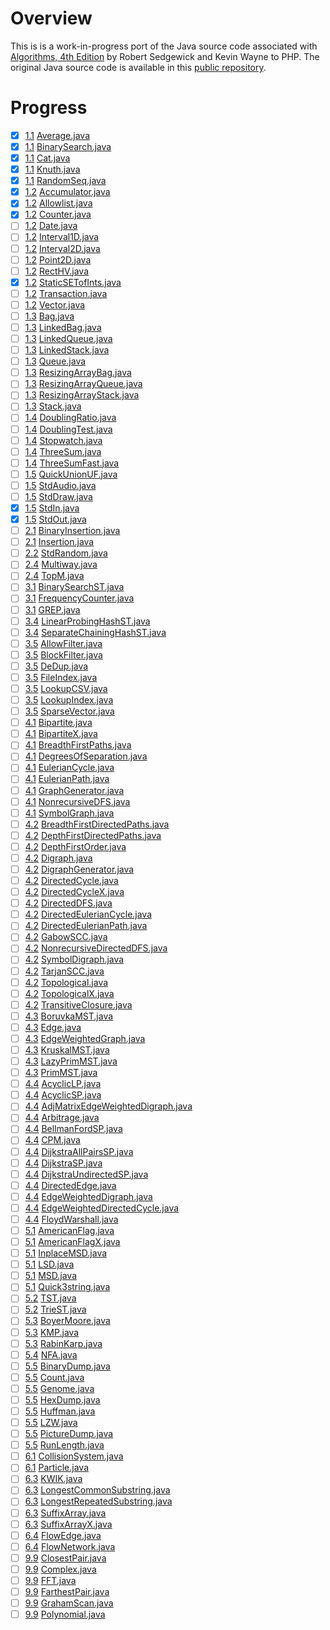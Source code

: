 # Overview

This is is a work-in-progress port of the Java source code associated
with [Algorithms, 4th Edition](http://amzn.to/13VNJi7)
by Robert Sedgewick and Kevin Wayne to PHP. The original Java source code is available in
this [public repository](https://github.com/kevin-wayne/algs4).

# Progress

- [x] [1.1](https://algs4.cs.princeton.edu/11model) [Average.java](https://github.com/kevin-wayne/algs4/blob/master/src/main/java/edu/princeton/cs/algs4/Average.java)
- [x] [1.1](https://algs4.cs.princeton.edu/11model) [BinarySearch.java](https://github.com/kevin-wayne/algs4/blob/master/src/main/java/edu/princeton/cs/algs4/BinarySearch.java)
- [x] [1.1](https://algs4.cs.princeton.edu/11model) [Cat.java](https://github.com/kevin-wayne/algs4/blob/master/src/main/java/edu/princeton/cs/algs4/Cat.java)
- [x] [1.1](https://algs4.cs.princeton.edu/11model) [Knuth.java](https://github.com/kevin-wayne/algs4/blob/master/src/main/java/edu/princeton/cs/algs4/Knuth.java)
- [x] [1.1](https://algs4.cs.princeton.edu/11model) [RandomSeq.java](https://github.com/kevin-wayne/algs4/blob/master/src/main/java/edu/princeton/cs/algs4/RandomSeq.java)
- [x] [1.2](https://algs4.cs.princeton.edu/12oop) [Accumulator.java](https://github.com/kevin-wayne/algs4/blob/master/src/main/java/edu/princeton/cs/algs4/Accumulator.java)
- [x] [1.2](https://algs4.cs.princeton.edu/12oop) [Allowlist.java](https://github.com/kevin-wayne/algs4/blob/master/src/main/java/edu/princeton/cs/algs4/Allowlist.java)
- [x] [1.2](https://algs4.cs.princeton.edu/12oop) [Counter.java](https://github.com/kevin-wayne/algs4/blob/master/src/main/java/edu/princeton/cs/algs4/Counter.java)
- [ ] [1.2](https://algs4.cs.princeton.edu/12oop) [Date.java](https://github.com/kevin-wayne/algs4/blob/master/src/main/java/edu/princeton/cs/algs4/Date.java)
- [ ] [1.2](https://algs4.cs.princeton.edu/12oop) [Interval1D.java](https://github.com/kevin-wayne/algs4/blob/master/src/main/java/edu/princeton/cs/algs4/Interval1D.java)
- [ ] [1.2](https://algs4.cs.princeton.edu/12oop) [Interval2D.java](https://github.com/kevin-wayne/algs4/blob/master/src/main/java/edu/princeton/cs/algs4/Interval2D.java)
- [ ] [1.2](https://algs4.cs.princeton.edu/12oop) [Point2D.java](https://github.com/kevin-wayne/algs4/blob/master/src/main/java/edu/princeton/cs/algs4/Point2D.java)
- [ ] [1.2](https://algs4.cs.princeton.edu/12oop) [RectHV.java](https://github.com/kevin-wayne/algs4/blob/master/src/main/java/edu/princeton/cs/algs4/RectHV.java)
- [x] [1.2](https://algs4.cs.princeton.edu/12oop) [StaticSETofInts.java](https://github.com/kevin-wayne/algs4/blob/master/src/main/java/edu/princeton/cs/algs4/StaticSETofInts.java)
- [ ] [1.2](https://algs4.cs.princeton.edu/12oop) [Transaction.java](https://github.com/kevin-wayne/algs4/blob/master/src/main/java/edu/princeton/cs/algs4/Transaction.java)
- [ ] [1.2](https://algs4.cs.princeton.edu/12oop) [Vector.java](https://github.com/kevin-wayne/algs4/blob/master/src/main/java/edu/princeton/cs/algs4/Vector.java)
- [ ] [1.3](https://algs4.cs.princeton.edu/13stacks) [Bag.java](https://github.com/kevin-wayne/algs4/blob/master/src/main/java/edu/princeton/cs/algs4/Bag.java)
- [ ] [1.3](https://algs4.cs.princeton.edu/13stacks) [LinkedBag.java](https://github.com/kevin-wayne/algs4/blob/master/src/main/java/edu/princeton/cs/algs4/LinkedBag.java)
- [ ] [1.3](https://algs4.cs.princeton.edu/13stacks) [LinkedQueue.java](https://github.com/kevin-wayne/algs4/blob/master/src/main/java/edu/princeton/cs/algs4/LinkedQueue.java)
- [ ] [1.3](https://algs4.cs.princeton.edu/13stacks) [LinkedStack.java](https://github.com/kevin-wayne/algs4/blob/master/src/main/java/edu/princeton/cs/algs4/LinkedStack.java)
- [ ] [1.3](https://algs4.cs.princeton.edu/13stacks) [Queue.java](https://github.com/kevin-wayne/algs4/blob/master/src/main/java/edu/princeton/cs/algs4/Queue.java)
- [ ] [1.3](https://algs4.cs.princeton.edu/13stacks) [ResizingArrayBag.java](https://github.com/kevin-wayne/algs4/blob/master/src/main/java/edu/princeton/cs/algs4/ResizingArrayBag.java)
- [ ] [1.3](https://algs4.cs.princeton.edu/13stacks) [ResizingArrayQueue.java](https://github.com/kevin-wayne/algs4/blob/master/src/main/java/edu/princeton/cs/algs4/ResizingArrayQueue.java)
- [ ] [1.3](https://algs4.cs.princeton.edu/13stacks) [ResizingArrayStack.java](https://github.com/kevin-wayne/algs4/blob/master/src/main/java/edu/princeton/cs/algs4/ResizingArrayStack.java)
- [ ] [1.3](https://algs4.cs.princeton.edu/13stacks) [Stack.java](https://github.com/kevin-wayne/algs4/blob/master/src/main/java/edu/princeton/cs/algs4/Stack.java)
- [ ] [1.4](https://algs4.cs.princeton.edu/14analysis) [DoublingRatio.java](https://github.com/kevin-wayne/algs4/blob/master/src/main/java/edu/princeton/cs/algs4/DoublingRatio.java)
- [ ] [1.4](https://algs4.cs.princeton.edu/14analysis) [DoublingTest.java](https://github.com/kevin-wayne/algs4/blob/master/src/main/java/edu/princeton/cs/algs4/DoublingTest.java)
- [ ] [1.4](https://algs4.cs.princeton.edu/14analysis) [Stopwatch.java](https://github.com/kevin-wayne/algs4/blob/master/src/main/java/edu/princeton/cs/algs4/Stopwatch.java)
- [ ] [1.4](https://algs4.cs.princeton.edu/14analysis) [ThreeSum.java](https://github.com/kevin-wayne/algs4/blob/master/src/main/java/edu/princeton/cs/algs4/ThreeSum.java)
- [ ] [1.4](https://algs4.cs.princeton.edu/14analysis) [ThreeSumFast.java](https://github.com/kevin-wayne/algs4/blob/master/src/main/java/edu/princeton/cs/algs4/ThreeSumFast.java)
- [ ] [1.5](https://algs4.cs.princeton.edu/15uf) [QuickUnionUF.java](https://github.com/kevin-wayne/algs4/blob/master/src/main/java/edu/princeton/cs/algs4/QuickUnionUF.java)
- [ ] [1.5](https://introcs.cs.princeton.edu/15inout) [StdAudio.java](https://github.com/kevin-wayne/algs4/blob/master/src/main/java/edu/princeton/cs/algs4/StdAudio.java)
- [ ] [1.5](https://introcs.cs.princeton.edu/15inout) [StdDraw.java](https://github.com/kevin-wayne/algs4/blob/master/src/main/java/edu/princeton/cs/algs4/StdDraw.java)
- [x] [1.5](https://introcs.cs.princeton.edu/15inout) [StdIn.java](https://github.com/kevin-wayne/algs4/blob/master/src/main/java/edu/princeton/cs/algs4/StdIn.java)
- [x] [1.5](https://introcs.cs.princeton.edu/15inout) [StdOut.java](https://github.com/kevin-wayne/algs4/blob/master/src/main/java/edu/princeton/cs/algs4/StdOut.java)
- [ ] [2.1](https://algs4.cs.princeton.edu/21elementary) [BinaryInsertion.java](https://github.com/kevin-wayne/algs4/blob/master/src/main/java/edu/princeton/cs/algs4/BinaryInsertion.java)
- [ ] [2.1](https://algs4.cs.princeton.edu/21elementary) [Insertion.java](https://github.com/kevin-wayne/algs4/blob/master/src/main/java/edu/princeton/cs/algs4/Insertion.java)
- [ ] [2.2](https://introcs.cs.princeton.edu/22library) [StdRandom.java](https://github.com/kevin-wayne/algs4/blob/master/src/main/java/edu/princeton/cs/algs4/StdRandom.java)
- [ ] [2.4](https://algs4.cs.princeton.edu/24pq) [Multiway.java](https://github.com/kevin-wayne/algs4/blob/master/src/main/java/edu/princeton/cs/algs4/Multiway.java)
- [ ] [2.4](https://algs4.cs.princeton.edu/24pq) [TopM.java](https://github.com/kevin-wayne/algs4/blob/master/src/main/java/edu/princeton/cs/algs4/TopM.java)
- [ ] [3.1](https://algs4.cs.princeton.edu/31elementary) [BinarySearchST.java](https://github.com/kevin-wayne/algs4/blob/master/src/main/java/edu/princeton/cs/algs4/BinarySearchST.java)
- [ ] [3.1](https://algs4.cs.princeton.edu/31elementary) [FrequencyCounter.java](https://github.com/kevin-wayne/algs4/blob/master/src/main/java/edu/princeton/cs/algs4/FrequencyCounter.java)
- [ ] [3.1](https://algs4.cs.princeton.edu/31elementary) [GREP.java](https://github.com/kevin-wayne/algs4/blob/master/src/main/java/edu/princeton/cs/algs4/GREP.java)
- [ ] [3.4](https://algs4.cs.princeton.edu/34hash) [LinearProbingHashST.java](https://github.com/kevin-wayne/algs4/blob/master/src/main/java/edu/princeton/cs/algs4/LinearProbingHashST.java)
- [ ] [3.4](https://algs4.cs.princeton.edu/34hash) [SeparateChainingHashST.java](https://github.com/kevin-wayne/algs4/blob/master/src/main/java/edu/princeton/cs/algs4/SeparateChainingHashST.java)
- [ ] [3.5](https://algs4.cs.princeton.edu/35applications) [AllowFilter.java](https://github.com/kevin-wayne/algs4/blob/master/src/main/java/edu/princeton/cs/algs4/AllowFilter.java)
- [ ] [3.5](https://algs4.cs.princeton.edu/35applications) [BlockFilter.java](https://github.com/kevin-wayne/algs4/blob/master/src/main/java/edu/princeton/cs/algs4/BlockFilter.java)
- [ ] [3.5](https://algs4.cs.princeton.edu/35applications) [DeDup.java](https://github.com/kevin-wayne/algs4/blob/master/src/main/java/edu/princeton/cs/algs4/DeDup.java)
- [ ] [3.5](https://algs4.cs.princeton.edu/35applications) [FileIndex.java](https://github.com/kevin-wayne/algs4/blob/master/src/main/java/edu/princeton/cs/algs4/FileIndex.java)
- [ ] [3.5](https://algs4.cs.princeton.edu/35applications) [LookupCSV.java](https://github.com/kevin-wayne/algs4/blob/master/src/main/java/edu/princeton/cs/algs4/LookupCSV.java)
- [ ] [3.5](https://algs4.cs.princeton.edu/35applications) [LookupIndex.java](https://github.com/kevin-wayne/algs4/blob/master/src/main/java/edu/princeton/cs/algs4/LookupIndex.java)
- [ ] [3.5](https://algs4.cs.princeton.edu/35applications) [SparseVector.java](https://github.com/kevin-wayne/algs4/blob/master/src/main/java/edu/princeton/cs/algs4/SparseVector.java)
- [ ] [4.1](https://algs4.cs.princeton.edu/41graph) [Bipartite.java](https://github.com/kevin-wayne/algs4/blob/master/src/main/java/edu/princeton/cs/algs4/Bipartite.java)
- [ ] [4.1](https://algs4.cs.princeton.edu/41graph) [BipartiteX.java](https://github.com/kevin-wayne/algs4/blob/master/src/main/java/edu/princeton/cs/algs4/BipartiteX.java)
- [ ] [4.1](https://algs4.cs.princeton.edu/41graph) [BreadthFirstPaths.java](https://github.com/kevin-wayne/algs4/blob/master/src/main/java/edu/princeton/cs/algs4/BreadthFirstPaths.java)
- [ ] [4.1](https://algs4.cs.princeton.edu/41graph) [DegreesOfSeparation.java](https://github.com/kevin-wayne/algs4/blob/master/src/main/java/edu/princeton/cs/algs4/DegreesOfSeparation.java)
- [ ] [4.1](https://algs4.cs.princeton.edu/41graph) [EulerianCycle.java](https://github.com/kevin-wayne/algs4/blob/master/src/main/java/edu/princeton/cs/algs4/EulerianCycle.java)
- [ ] [4.1](https://algs4.cs.princeton.edu/41graph) [EulerianPath.java](https://github.com/kevin-wayne/algs4/blob/master/src/main/java/edu/princeton/cs/algs4/EulerianPath.java)
- [ ] [4.1](https://algs4.cs.princeton.edu/41graph) [GraphGenerator.java](https://github.com/kevin-wayne/algs4/blob/master/src/main/java/edu/princeton/cs/algs4/GraphGenerator.java)
- [ ] [4.1](https://algs4.cs.princeton.edu/41graph) [NonrecursiveDFS.java](https://github.com/kevin-wayne/algs4/blob/master/src/main/java/edu/princeton/cs/algs4/NonrecursiveDFS.java)
- [ ] [4.1](https://algs4.cs.princeton.edu/41graph) [SymbolGraph.java](https://github.com/kevin-wayne/algs4/blob/master/src/main/java/edu/princeton/cs/algs4/SymbolGraph.java)
- [ ] [4.2](https://algs4.cs.princeton.edu/42digraph) [BreadthFirstDirectedPaths.java](https://github.com/kevin-wayne/algs4/blob/master/src/main/java/edu/princeton/cs/algs4/BreadthFirstDirectedPaths.java)
- [ ] [4.2](https://algs4.cs.princeton.edu/42digraph) [DepthFirstDirectedPaths.java](https://github.com/kevin-wayne/algs4/blob/master/src/main/java/edu/princeton/cs/algs4/DepthFirstDirectedPaths.java)
- [ ] [4.2](https://algs4.cs.princeton.edu/42digraph) [DepthFirstOrder.java](https://github.com/kevin-wayne/algs4/blob/master/src/main/java/edu/princeton/cs/algs4/DepthFirstOrder.java)
- [ ] [4.2](https://algs4.cs.princeton.edu/42digraph) [Digraph.java](https://github.com/kevin-wayne/algs4/blob/master/src/main/java/edu/princeton/cs/algs4/Digraph.java)
- [ ] [4.2](https://algs4.cs.princeton.edu/42digraph) [DigraphGenerator.java](https://github.com/kevin-wayne/algs4/blob/master/src/main/java/edu/princeton/cs/algs4/DigraphGenerator.java)
- [ ] [4.2](https://algs4.cs.princeton.edu/42digraph) [DirectedCycle.java](https://github.com/kevin-wayne/algs4/blob/master/src/main/java/edu/princeton/cs/algs4/DirectedCycle.java)
- [ ] [4.2](https://algs4.cs.princeton.edu/42digraph) [DirectedCycleX.java](https://github.com/kevin-wayne/algs4/blob/master/src/main/java/edu/princeton/cs/algs4/DirectedCycleX.java)
- [ ] [4.2](https://algs4.cs.princeton.edu/42digraph) [DirectedDFS.java](https://github.com/kevin-wayne/algs4/blob/master/src/main/java/edu/princeton/cs/algs4/DirectedDFS.java)
- [ ] [4.2](https://algs4.cs.princeton.edu/42digraph) [DirectedEulerianCycle.java](https://github.com/kevin-wayne/algs4/blob/master/src/main/java/edu/princeton/cs/algs4/DirectedEulerianCycle.java)
- [ ] [4.2](https://algs4.cs.princeton.edu/42digraph) [DirectedEulerianPath.java](https://github.com/kevin-wayne/algs4/blob/master/src/main/java/edu/princeton/cs/algs4/DirectedEulerianPath.java)
- [ ] [4.2](https://algs4.cs.princeton.edu/42digraph) [GabowSCC.java](https://github.com/kevin-wayne/algs4/blob/master/src/main/java/edu/princeton/cs/algs4/GabowSCC.java)
- [ ] [4.2](https://algs4.cs.princeton.edu/42digraph) [NonrecursiveDirectedDFS.java](https://github.com/kevin-wayne/algs4/blob/master/src/main/java/edu/princeton/cs/algs4/NonrecursiveDirectedDFS.java)
- [ ] [4.2](https://algs4.cs.princeton.edu/42digraph) [SymbolDigraph.java](https://github.com/kevin-wayne/algs4/blob/master/src/main/java/edu/princeton/cs/algs4/SymbolDigraph.java)
- [ ] [4.2](https://algs4.cs.princeton.edu/42digraph) [TarjanSCC.java](https://github.com/kevin-wayne/algs4/blob/master/src/main/java/edu/princeton/cs/algs4/TarjanSCC.java)
- [ ] [4.2](https://algs4.cs.princeton.edu/42digraph) [Topological.java](https://github.com/kevin-wayne/algs4/blob/master/src/main/java/edu/princeton/cs/algs4/Topological.java)
- [ ] [4.2](https://algs4.cs.princeton.edu/42digraph) [TopologicalX.java](https://github.com/kevin-wayne/algs4/blob/master/src/main/java/edu/princeton/cs/algs4/TopologicalX.java)
- [ ] [4.2](https://algs4.cs.princeton.edu/42digraph) [TransitiveClosure.java](https://github.com/kevin-wayne/algs4/blob/master/src/main/java/edu/princeton/cs/algs4/TransitiveClosure.java)
- [ ] [4.3](https://algs4.cs.princeton.edu/43mst) [BoruvkaMST.java](https://github.com/kevin-wayne/algs4/blob/master/src/main/java/edu/princeton/cs/algs4/BoruvkaMST.java)
- [ ] [4.3](https://algs4.cs.princeton.edu/43mst) [Edge.java](https://github.com/kevin-wayne/algs4/blob/master/src/main/java/edu/princeton/cs/algs4/Edge.java)
- [ ] [4.3](https://algs4.cs.princeton.edu/43mst) [EdgeWeightedGraph.java](https://github.com/kevin-wayne/algs4/blob/master/src/main/java/edu/princeton/cs/algs4/EdgeWeightedGraph.java)
- [ ] [4.3](https://algs4.cs.princeton.edu/43mst) [KruskalMST.java](https://github.com/kevin-wayne/algs4/blob/master/src/main/java/edu/princeton/cs/algs4/KruskalMST.java)
- [ ] [4.3](https://algs4.cs.princeton.edu/43mst) [LazyPrimMST.java](https://github.com/kevin-wayne/algs4/blob/master/src/main/java/edu/princeton/cs/algs4/LazyPrimMST.java)
- [ ] [4.3](https://algs4.cs.princeton.edu/43mst) [PrimMST.java](https://github.com/kevin-wayne/algs4/blob/master/src/main/java/edu/princeton/cs/algs4/PrimMST.java)
- [ ] [4.4](https://algs4.cs.princeton.edu/44sp) [AcyclicLP.java](https://github.com/kevin-wayne/algs4/blob/master/src/main/java/edu/princeton/cs/algs4/AcyclicLP.java)
- [ ] [4.4](https://algs4.cs.princeton.edu/44sp) [AcyclicSP.java](https://github.com/kevin-wayne/algs4/blob/master/src/main/java/edu/princeton/cs/algs4/AcyclicSP.java)
- [ ] [4.4](https://algs4.cs.princeton.edu/44sp) [AdjMatrixEdgeWeightedDigraph.java](https://github.com/kevin-wayne/algs4/blob/master/src/main/java/edu/princeton/cs/algs4/AdjMatrixEdgeWeightedDigraph.java)
- [ ] [4.4](https://algs4.cs.princeton.edu/44sp) [Arbitrage.java](https://github.com/kevin-wayne/algs4/blob/master/src/main/java/edu/princeton/cs/algs4/Arbitrage.java)
- [ ] [4.4](https://algs4.cs.princeton.edu/44sp) [BellmanFordSP.java](https://github.com/kevin-wayne/algs4/blob/master/src/main/java/edu/princeton/cs/algs4/BellmanFordSP.java)
- [ ] [4.4](https://algs4.cs.princeton.edu/44sp) [CPM.java](https://github.com/kevin-wayne/algs4/blob/master/src/main/java/edu/princeton/cs/algs4/CPM.java)
- [ ] [4.4](https://algs4.cs.princeton.edu/44sp) [DijkstraAllPairsSP.java](https://github.com/kevin-wayne/algs4/blob/master/src/main/java/edu/princeton/cs/algs4/DijkstraAllPairsSP.java)
- [ ] [4.4](https://algs4.cs.princeton.edu/44sp) [DijkstraSP.java](https://github.com/kevin-wayne/algs4/blob/master/src/main/java/edu/princeton/cs/algs4/DijkstraSP.java)
- [ ] [4.4](https://algs4.cs.princeton.edu/44sp) [DijkstraUndirectedSP.java](https://github.com/kevin-wayne/algs4/blob/master/src/main/java/edu/princeton/cs/algs4/DijkstraUndirectedSP.java)
- [ ] [4.4](https://algs4.cs.princeton.edu/44sp) [DirectedEdge.java](https://github.com/kevin-wayne/algs4/blob/master/src/main/java/edu/princeton/cs/algs4/DirectedEdge.java)
- [ ] [4.4](https://algs4.cs.princeton.edu/44sp) [EdgeWeightedDigraph.java](https://github.com/kevin-wayne/algs4/blob/master/src/main/java/edu/princeton/cs/algs4/EdgeWeightedDigraph.java)
- [ ] [4.4](https://algs4.cs.princeton.edu/44sp) [EdgeWeightedDirectedCycle.java](https://github.com/kevin-wayne/algs4/blob/master/src/main/java/edu/princeton/cs/algs4/EdgeWeightedDirectedCycle.java)
- [ ] [4.4](https://algs4.cs.princeton.edu/44sp) [FloydWarshall.java](https://github.com/kevin-wayne/algs4/blob/master/src/main/java/edu/princeton/cs/algs4/FloydWarshall.java)
- [ ] [5.1](https://algs4.cs.princeton.edu/51radix) [AmericanFlag.java](https://github.com/kevin-wayne/algs4/blob/master/src/main/java/edu/princeton/cs/algs4/AmericanFlag.java)
- [ ] [5.1](https://algs4.cs.princeton.edu/51radix) [AmericanFlagX.java](https://github.com/kevin-wayne/algs4/blob/master/src/main/java/edu/princeton/cs/algs4/AmericanFlagX.java)
- [ ] [5.1](https://algs4.cs.princeton.edu/51radix) [InplaceMSD.java](https://github.com/kevin-wayne/algs4/blob/master/src/main/java/edu/princeton/cs/algs4/InplaceMSD.java)
- [ ] [5.1](https://algs4.cs.princeton.edu/51radix) [LSD.java](https://github.com/kevin-wayne/algs4/blob/master/src/main/java/edu/princeton/cs/algs4/LSD.java)
- [ ] [5.1](https://algs4.cs.princeton.edu/51radix) [MSD.java](https://github.com/kevin-wayne/algs4/blob/master/src/main/java/edu/princeton/cs/algs4/MSD.java)
- [ ] [5.1](https://algs4.cs.princeton.edu/51radix) [Quick3string.java](https://github.com/kevin-wayne/algs4/blob/master/src/main/java/edu/princeton/cs/algs4/Quick3string.java)
- [ ] [5.2](https://algs4.cs.princeton.edu/52trie) [TST.java](https://github.com/kevin-wayne/algs4/blob/master/src/main/java/edu/princeton/cs/algs4/TST.java)
- [ ] [5.2](https://algs4.cs.princeton.edu/52trie) [TrieST.java](https://github.com/kevin-wayne/algs4/blob/master/src/main/java/edu/princeton/cs/algs4/TrieST.java)
- [ ] [5.3](https://algs4.cs.princeton.edu/53substring) [BoyerMoore.java](https://github.com/kevin-wayne/algs4/blob/master/src/main/java/edu/princeton/cs/algs4/BoyerMoore.java)
- [ ] [5.3](https://algs4.cs.princeton.edu/53substring) [KMP.java](https://github.com/kevin-wayne/algs4/blob/master/src/main/java/edu/princeton/cs/algs4/KMP.java)
- [ ] [5.3](https://algs4.cs.princeton.edu/53substring) [RabinKarp.java](https://github.com/kevin-wayne/algs4/blob/master/src/main/java/edu/princeton/cs/algs4/RabinKarp.java)
- [ ] [5.4](https://algs4.cs.princeton.edu/54regexp) [NFA.java](https://github.com/kevin-wayne/algs4/blob/master/src/main/java/edu/princeton/cs/algs4/NFA.java)
- [ ] [5.5](https://algs4.cs.princeton.edu/55compression) [BinaryDump.java](https://github.com/kevin-wayne/algs4/blob/master/src/main/java/edu/princeton/cs/algs4/BinaryDump.java)
- [ ] [5.5](https://algs4.cs.princeton.edu/55compress) [Count.java](https://github.com/kevin-wayne/algs4/blob/master/src/main/java/edu/princeton/cs/algs4/Count.java)
- [ ] [5.5](https://algs4.cs.princeton.edu/55compression) [Genome.java](https://github.com/kevin-wayne/algs4/blob/master/src/main/java/edu/princeton/cs/algs4/Genome.java)
- [ ] [5.5](https://algs4.cs.princeton.edu/55compression) [HexDump.java](https://github.com/kevin-wayne/algs4/blob/master/src/main/java/edu/princeton/cs/algs4/HexDump.java)
- [ ] [5.5](https://algs4.cs.princeton.edu/55compression) [Huffman.java](https://github.com/kevin-wayne/algs4/blob/master/src/main/java/edu/princeton/cs/algs4/Huffman.java)
- [ ] [5.5](https://algs4.cs.princeton.edu/55compression) [LZW.java](https://github.com/kevin-wayne/algs4/blob/master/src/main/java/edu/princeton/cs/algs4/LZW.java)
- [ ] [5.5](https://algs4.cs.princeton.edu/55compression) [PictureDump.java](https://github.com/kevin-wayne/algs4/blob/master/src/main/java/edu/princeton/cs/algs4/PictureDump.java)
- [ ] [5.5](https://algs4.cs.princeton.edu/55compression) [RunLength.java](https://github.com/kevin-wayne/algs4/blob/master/src/main/java/edu/princeton/cs/algs4/RunLength.java)
- [ ] [6.1](https://algs4.cs.princeton.edu/61event) [CollisionSystem.java](https://github.com/kevin-wayne/algs4/blob/master/src/main/java/edu/princeton/cs/algs4/CollisionSystem.java)
- [ ] [6.1](https://algs4.cs.princeton.edu/61event) [Particle.java](https://github.com/kevin-wayne/algs4/blob/master/src/main/java/edu/princeton/cs/algs4/Particle.java)
- [ ] [6.3](https://algs4.cs.princeton.edu/63suffix) [KWIK.java](https://github.com/kevin-wayne/algs4/blob/master/src/main/java/edu/princeton/cs/algs4/KWIK.java)
- [ ] [6.3](https://algs4.cs.princeton.edu/63suffix) [LongestCommonSubstring.java](https://github.com/kevin-wayne/algs4/blob/master/src/main/java/edu/princeton/cs/algs4/LongestCommonSubstring.java)
- [ ] [6.3](https://algs4.cs.princeton.edu/63suffix) [LongestRepeatedSubstring.java](https://github.com/kevin-wayne/algs4/blob/master/src/main/java/edu/princeton/cs/algs4/LongestRepeatedSubstring.java)
- [ ] [6.3](https://algs4.cs.princeton.edu/63suffix) [SuffixArray.java](https://github.com/kevin-wayne/algs4/blob/master/src/main/java/edu/princeton/cs/algs4/SuffixArray.java)
- [ ] [6.3](https://algs4.cs.princeton.edu/63suffix) [SuffixArrayX.java](https://github.com/kevin-wayne/algs4/blob/master/src/main/java/edu/princeton/cs/algs4/SuffixArrayX.java)
- [ ] [6.4](https://algs4.cs.princeton.edu/64maxflow) [FlowEdge.java](https://github.com/kevin-wayne/algs4/blob/master/src/main/java/edu/princeton/cs/algs4/FlowEdge.java)
- [ ] [6.4](https://algs4.cs.princeton.edu/64maxflow) [FlowNetwork.java](https://github.com/kevin-wayne/algs4/blob/master/src/main/java/edu/princeton/cs/algs4/FlowNetwork.java)
- [ ] [9.9](https://algs4.cs.princeton.edu/99hull) [ClosestPair.java](https://github.com/kevin-wayne/algs4/blob/master/src/main/java/edu/princeton/cs/algs4/ClosestPair.java)
- [ ] [9.9](https://algs4.cs.princeton.edu/99scientific) [Complex.java](https://github.com/kevin-wayne/algs4/blob/master/src/main/java/edu/princeton/cs/algs4/Complex.java)
- [ ] [9.9](https://algs4.cs.princeton.edu/99scientific) [FFT.java](https://github.com/kevin-wayne/algs4/blob/master/src/main/java/edu/princeton/cs/algs4/FFT.java)
- [ ] [9.9](https://algs4.cs.princeton.edu/99hull) [FarthestPair.java](https://github.com/kevin-wayne/algs4/blob/master/src/main/java/edu/princeton/cs/algs4/FarthestPair.java)
- [ ] [9.9](https://algs4.cs.princeton.edu/99scientific) [GrahamScan.java](https://github.com/kevin-wayne/algs4/blob/master/src/main/java/edu/princeton/cs/algs4/GrahamScan.java)
- [ ] [9.9](https://algs4.cs.princeton.edu/99scientific) [Polynomial.java](https://github.com/kevin-wayne/algs4/blob/master/src/main/java/edu/princeton/cs/algs4/Polynomial.java)
